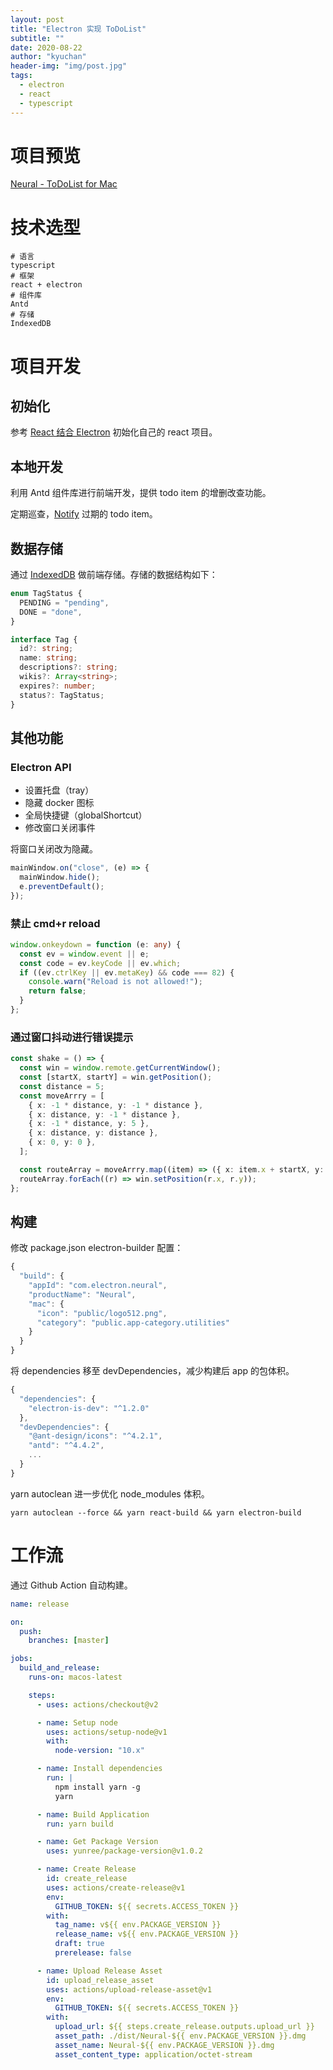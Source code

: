 ```yaml
---
layout: post
title: "Electron 实现 ToDoList"
subtitle: ""
date: 2020-08-22
author: "kyuchan"
header-img: "img/post.jpg"
tags:
  - electron
  - react
  - typescript
---
```


# 项目预览

[Neural - ToDoList for Mac](https://github.com/kyuch4n/Neural/releases)

# 技术选型

```shell
# 语言
typescript
# 框架
react + electron
# 组件库
Antd
# 存储
IndexedDB
```

# 项目开发

## 初始化

参考 [React 结合 Electron](https://juejin.im/post/6844903555921362952#heading-5) 初始化自己的 react 项目。

## 本地开发

利用 Antd 组件库进行前端开发，提供 todo item 的增删改查功能。

定期巡查，[Notify](https://developer.mozilla.org/zh-CN/docs/Web/API/Notification) 过期的 todo item。

## 数据存储

通过 [IndexedDB](https://developer.mozilla.org/zh-CN/docs/Web/API/IndexedDB_API) 做前端存储。存储的数据结构如下：

```typescript
enum TagStatus {
  PENDING = "pending",
  DONE = "done",
}

interface Tag {
  id?: string;
  name: string;
  descriptions?: string;
  wikis?: Array<string>;
  expires?: number;
  status?: TagStatus;
}
```

## 其他功能

### Electron API

- 设置托盘（tray）
- 隐藏 docker 图标
- 全局快捷键（globalShortcut）
- 修改窗口关闭事件

将窗口关闭改为隐藏。

```typescript
mainWindow.on("close", (e) => {
  mainWindow.hide();
  e.preventDefault();
});
```

### 禁止 cmd+r reload

```typescript
window.onkeydown = function (e: any) {
  const ev = window.event || e;
  const code = ev.keyCode || ev.which;
  if ((ev.ctrlKey || ev.metaKey) && code === 82) {
    console.warn("Reload is not allowed!");
    return false;
  }
};
```

### 通过窗口抖动进行错误提示

```typescript
const shake = () => {
  const win = window.remote.getCurrentWindow();
  const [startX, startY] = win.getPosition();
  const distance = 5;
  const moveArrry = [
    { x: -1 * distance, y: -1 * distance },
    { x: distance, y: -1 * distance },
    { x: -1 * distance, y: 5 },
    { x: distance, y: distance },
    { x: 0, y: 0 },
  ];

  const routeArray = moveArrry.map((item) => ({ x: item.x + startX, y: item.y + startY }));
  routeArray.forEach((r) => win.setPosition(r.x, r.y));
};
```

## 构建

修改 package.json electron-builder 配置：

```javascript
{
  "build": {
    "appId": "com.electron.neural",
    "productName": "Neural",
    "mac": {
      "icon": "public/logo512.png",
      "category": "public.app-category.utilities"
    }
  }
}
```

将 dependencies 移至 devDependencies，减少构建后 app 的包体积。

```typescript
{
  "dependencies": {
    "electron-is-dev": "^1.2.0"
  },
  "devDependencies": {
    "@ant-design/icons": "^4.2.1",
    "antd": "^4.4.2",
    ...
  }
}
```

yarn autoclean 进一步优化 node_modules 体积。

```shell
yarn autoclean --force && yarn react-build && yarn electron-build
```

# 工作流

通过 Github Action 自动构建。

```yaml
name: release

on:
  push:
    branches: [master]

jobs:
  build_and_release:
    runs-on: macos-latest

    steps:
      - uses: actions/checkout@v2

      - name: Setup node
        uses: actions/setup-node@v1
        with:
          node-version: "10.x"

      - name: Install dependencies
        run: |
          npm install yarn -g
          yarn

      - name: Build Application
        run: yarn build

      - name: Get Package Version
        uses: yunree/package-version@v1.0.2

      - name: Create Release
        id: create_release
        uses: actions/create-release@v1
        env:
          GITHUB_TOKEN: ${{ secrets.ACCESS_TOKEN }}
        with:
          tag_name: v${{ env.PACKAGE_VERSION }}
          release_name: v${{ env.PACKAGE_VERSION }}
          draft: true
          prerelease: false

      - name: Upload Release Asset
        id: upload_release_asset
        uses: actions/upload-release-asset@v1
        env:
          GITHUB_TOKEN: ${{ secrets.ACCESS_TOKEN }}
        with:
          upload_url: ${{ steps.create_release.outputs.upload_url }}
          asset_path: ./dist/Neural-${{ env.PACKAGE_VERSION }}.dmg
          asset_name: Neural-${{ env.PACKAGE_VERSION }}.dmg
          asset_content_type: application/octet-stream
```
